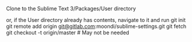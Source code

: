 Clone to the Sublime Text 3/Packages/User directory

or, if the User directory already has contents, navigate to it and run
git init
git remote add origin git@gitlab.com:moondi/sublime-settings.git
git fetch
git checkout -t origin/master # May not be needed